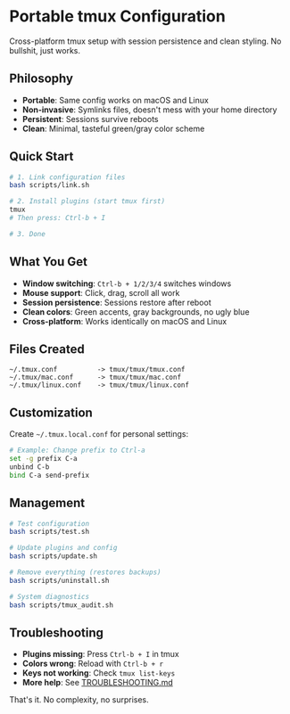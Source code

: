 # Portable tmux Configuration

Cross-platform tmux setup with session persistence and clean styling. No bullshit, just works.

## Philosophy

- **Portable**: Same config works on macOS and Linux
- **Non-invasive**: Symlinks files, doesn't mess with your home directory
- **Persistent**: Sessions survive reboots
- **Clean**: Minimal, tasteful green/gray color scheme

## Quick Start

```bash
# 1. Link configuration files
bash scripts/link.sh

# 2. Install plugins (start tmux first)
tmux
# Then press: Ctrl-b + I

# 3. Done
```

## What You Get

- **Window switching**: `Ctrl-b + 1/2/3/4` switches windows
- **Mouse support**: Click, drag, scroll all work
- **Session persistence**: Sessions restore after reboot
- **Clean colors**: Green accents, gray backgrounds, no ugly blue
- **Cross-platform**: Works identically on macOS and Linux

## Files Created

```
~/.tmux.conf          -> tmux/tmux/tmux.conf
~/.tmux/mac.conf      -> tmux/tmux/mac.conf  
~/.tmux/linux.conf    -> tmux/tmux/linux.conf
```

## Customization

Create `~/.tmux.local.conf` for personal settings:

```bash
# Example: Change prefix to Ctrl-a
set -g prefix C-a
unbind C-b
bind C-a send-prefix
```

## Management

```bash
# Test configuration
bash scripts/test.sh

# Update plugins and config
bash scripts/update.sh

# Remove everything (restores backups)
bash scripts/uninstall.sh

# System diagnostics
bash scripts/tmux_audit.sh
```

## Troubleshooting

- **Plugins missing**: Press `Ctrl-b + I` in tmux
- **Colors wrong**: Reload with `Ctrl-b + r` 
- **Keys not working**: Check `tmux list-keys`
- **More help**: See [TROUBLESHOOTING.md](TROUBLESHOOTING.md)

That's it. No complexity, no surprises.
